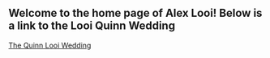 ## Welcome to the home page of Alex Looi! Below is a link to the Looi Quinn Wedding


[The Quinn Looi Wedding](Wedding.html)
